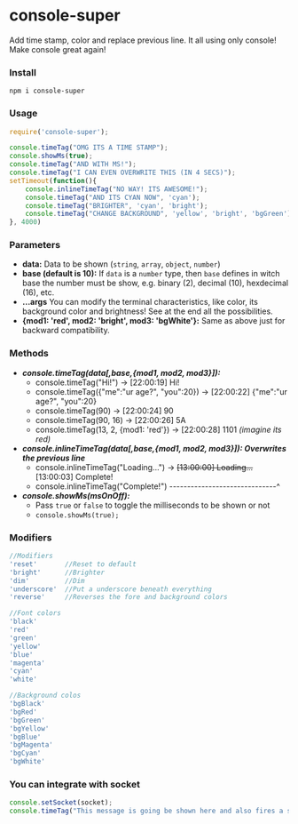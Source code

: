 # console-super
Add time stamp, color and replace previous line. It all using only console! Make console great again!

### Install
`npm i console-super`

### Usage
```Javascript
require('console-super');

console.timeTag("OMG ITS A TIME STAMP");
console.showMs(true);
console.timeTag("AND WITH MS!");
console.timeTag("I CAN EVEN OVERWRITE THIS (IN 4 SECS)");
setTimeout(function(){
    console.inlineTimeTag("NO WAY! ITS AWESOME!");
    console.timeTag("AND ITS CYAN NOW", 'cyan');
    console.timeTag("BRIGHTER", 'cyan', 'bright');
    console.timeTag("CHANGE BACKGROUND", 'yellow', 'bright', 'bgGreen');
}, 4000)
```

### Parameters
+ **data:** Data to be shown (`string`, `array`, `object`, `number`)
+ **base (default is 10):** If `data` is a `number` type, then `base` defines in witch base the number must be show, e.g. binary (2), decimal (10), hexdecimal (16), etc.
+ **...args** You can modify the terminal characteristics, like color, its background color and brightness! See at the end all the possibilities.
+ **{mod1: 'red', mod2: 'bright', mod3: 'bgWhite'}:** Same as above just for backward compatibility.

### Methods
+ ***console.timeTag(data[,base,{mod1, mod2, mod3}]):***
    + console.timeTag("Hi!") ->                         [22:00:19] Hi!
    + console.timeTag({"me":"ur age?", "you":20}) ->    [22:00:22] {"me":"ur age?", "you":20}
    + console.timeTag(90) ->                            [22:00:24] 90
    + console.timeTag(90, 16) ->                        [22:00:26] 5A
    + console.timeTag(13, 2, {mod1: 'red'}) ->          [22:00:28] 1101 *(imagine its red)*
+ ***console.inlineTimeTag(data[,base,{mod1, mod2, mod3}]): Overwrites the previous line***
    + console.inlineTimeTag("Loading...") -> ~~[13:00:00] Loading...~~ [13:00:03] Complete!
    + console.inlineTimeTag("Complete!") ------------------------------^
+ ***console.showMs(msOnOff):***
    + Pass `true` or `false` to toggle the milliseconds to be shown or not
    + `console.showMs(true);`

### Modifiers
```Javascript
//Modifiers
'reset'       //Reset to default
'bright'      //Brighter
'dim'         //Dim
'underscore'  //Put a underscore beneath everything
'reverse'     //Reverses the fore and background colors

//Font colors
'black'
'red'
'green'
'yellow'
'blue'
'magenta'
'cyan'
'white'

//Background colos
'bgBlack'
'bgRed'
'bgGreen'
'bgYellow'
'bgBlue'
'bgMagenta'
'bgCyan'
'bgWhite'

```

### You can integrate with socket
```Javascript
console.setSocket(socket);
console.timeTag("This message is going be shown here and also fires a socket.emit('console', this.message)");
```